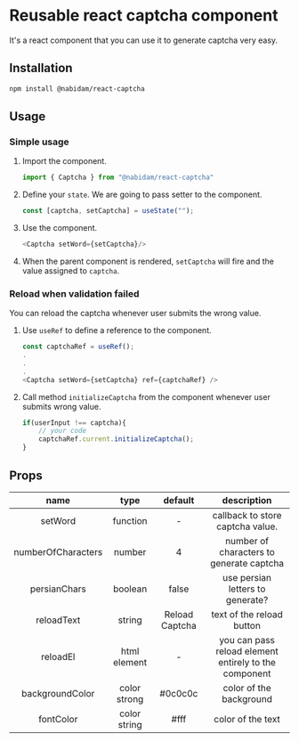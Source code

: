 # Reusable react captcha component

It's a react component that you can use it to generate captcha very easy.

## Installation

```bash
npm install @nabidam/react-captcha
```

## Usage

### Simple usage

1. Import the component.

    ```javascript
    import { Captcha } from "@nabidam/react-captcha"
    ```

2. Define your `state`. We are going to pass setter to the component.

    ```javascript
    const [captcha, setCaptcha] = useState("");
    ```

3. Use the component.

    ```javascript
    <Captcha setWord={setCaptcha}/>
    ```

4. When the parent component is rendered, `setCaptcha` will fire and the value assigned to `captcha`.

### Reload when validation failed

You can reload the captcha whenever user submits the wrong value.

1. Use `useRef` to define a reference to the component.

    ```javascript
    const captchaRef = useRef();
    .
    .
    .
    <Captcha setWord={setCaptcha} ref={captchaRef} />
    ```

2. Call method `initializeCaptcha` from the component whenever user submits wrong value.

    ```javascript
    if(userInput !== captcha){
        // your code
        captchaRef.current.initializeCaptcha();
    }
    ```


## Props

|        name        |     type     |    default     |                      description                      |
| :----------------: | :----------: | :------------: | :---------------------------------------------------: |
|      setWord       |   function   |       -        |           callback to store captcha value.            |
| numberOfCharacters |    number    |       4        |       number of characters to generate captcha        |
|    persianChars    |   boolean    |     false      |           use persian letters to generate?            |
|     reloadText     |    string    | Reload Captcha |               text of the reload button               |
|      reloadEl      | html element |       -        | you can pass reload element entirely to the component |
|  backgroundColor   | color strong |    #0c0c0c     |                color of the background                |
|     fontColor      | color string |      #fff      |                   color of the text                   |

